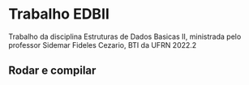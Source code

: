 # Trabalho EDBII
Trabalho da disciplina Estruturas de Dados Basicas II, ministrada pelo professor Sidemar Fideles Cezario, BTI da UFRN 2022.2

## Rodar e compilar